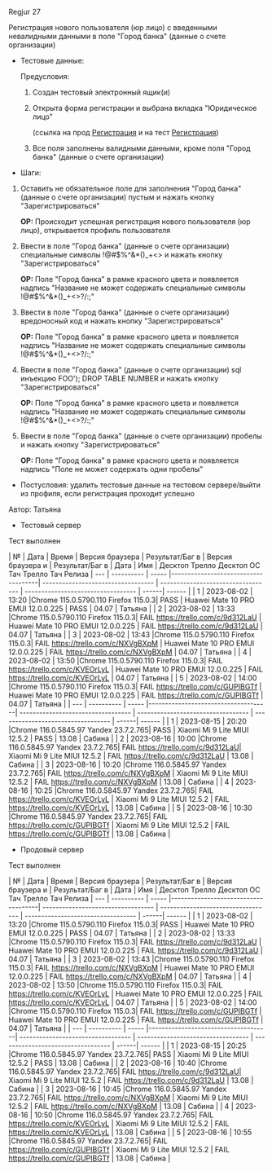 Regjur 27

Регистрация нового пользователя (юр лицо) с введенными невалидными данными в поле "Город банка" (данные о счете организации)

* Тестовые данные: 
  
  Предусловия:
  
  1. Создан тестовый электронный ящик(и)
  
  2. Открыта форма регистрации и выбрана вкладка "Юридическое лицо" 
     
     (ссылка на прод [Регистрация](https://stroyrem-nn.ru/user/register) и на тест [Регистрация](https://test2.stroyrem-nn.ru/user/register))
  
  3. Все поля заполнены валидными данными, кроме поля "Город банка" (данные о счете организации)

* Шаги:
1. Оставить не обязательное поле для заполнения "Город банка" (данные о счете организации) пустым и нажать кнопку "Зарегистрироваться"
   
   **ОР:** Происходит успешная регистрация нового пользователя (юр лицо), открывается профиль пользователя

2. Ввести в поле "Город банка" (данные о счете организации) специальные символы !@#$%^&*()_+<> и нажать кнопку "Зарегистрироваться"
   
   **ОР:** Поле "Город банка" в рамке красного цвета и появляется надпись "Название не может содержать специальные символы !@#$%^&*()_+<>?/:;"

3. Ввести в поле "Город банка" (данные о счете организации) вредоносный код <script>alert(“I hacked this!”)</script> и нажать кнопку "Зарегистрироваться"
   
   **ОР:** Поле "Город банка" в рамке красного цвета и появляется надпись "Название не может содержать специальные символы !@#$%^&*()_+<>?/:;"

4. Ввести в поле "Город банка" (данные о счете организации) sql инъекцию FOO'); DROP TABLE NUMBER и нажать кнопку "Зарегистрироваться"
   
   **ОР:** Поле "Город банка" в рамке красного цвета и появляется надпись "Название не может содержать специальные символы !@#$%^&*()_+<>?/:;"

5. Ввести в поле "Город банка" (данные о счете организации) пробелы и нажать кнопку "Зарегистрироваться"
   
   **ОР:** Поле "Город банка" в рамке красного цвета и появляется надпись "Поле не может содержать одни пробелы"
* Постусловия: удалить тестовые данные на тестовом сервере/выйти из профиля, если регистрация проходит успешно

Автор: Татьяна

* Тестовый сервер 

Тест выполнен

|  №  | Дата       | Время |           Версия браузера           |        Результат/Баг в            |             Версия браузера и       |           Результат/Баг в          |  Дата  |  Имя   |
								          Десктоп		                   Трелло Десктоп		                        ОС Тач			                  Трелло Тач	          Релиза
| --- | ---------- | ----- |-------------------------------------| ---------------------------------- | ---------------------------------- | ---------------------------------- | ------| ------  |
| 1   | 2023-08-02 | 13:20 |Chrome 115.0.5790.110 Firefox 115.0.3| PASS      						  | Huawei Mate 10 PRO EMUI 12.0.0.225 | PASS      						    | 04.07 | Татьяна |
| 2   | 2023-08-02 | 13:33 |Chrome 115.0.5790.110 Firefox 115.0.3| FAIL https://trello.com/c/9d312LaU | Huawei Mate 10 PRO EMUI 12.0.0.225 | FAIL https://trello.com/c/9d312LaU | 04.07 | Татьяна |
| 3   | 2023-08-02 | 13:43 |Chrome 115.0.5790.110 Firefox 115.0.3| FAIL https://trello.com/c/NXVgBXpM | Huawei Mate 10 PRO EMUI 12.0.0.225 | FAIL https://trello.com/c/NXVgBXpM | 04.07 | Татьяна |
| 4   | 2023-08-02 | 13:50 |Chrome 115.0.5790.110 Firefox 115.0.3| FAIL https://trello.com/c/KVEOrLyL | Huawei Mate 10 PRO EMUI 12.0.0.225 | FAIL https://trello.com/c/KVEOrLyL | 04.07 | Татьяна |
| 5   | 2023-08-02 | 14:00 |Chrome 115.0.5790.110 Firefox 115.0.3| FAIL https://trello.com/c/GUPIBGTf | Huawei Mate 10 PRO EMUI 12.0.0.225 | FAIL https://trello.com/c/GUPIBGTf | 04.07 | Татьяна |
| --- | ---------- | ----- |-------------------------------------| ---------------------------------- | ---------------------------------- | ---------------------------------- | ------| ------  |
| 1   | 2023-08-15 | 20:20 |Chrome 116.0.5845.97 Yandex 23.7.2.765| PASS      						  | Xiaomi Mi 9 Lite MIUI 12.5.2       | PASS      						    | 13.08 | Сабина  |
| 2   | 2023-08-16 | 10:00 |Chrome 116.0.5845.97 Yandex 23.7.2.765| FAIL https://trello.com/c/9d312LaU| Xiaomi Mi 9 Lite MIUI 12.5.2       | FAIL https://trello.com/c/9d312LaU | 13.08 | Сабина  |
| 3   | 2023-08-16 | 10:20 |Chrome 116.0.5845.97 Yandex 23.7.2.765| FAIL https://trello.com/c/NXVgBXpM | Xiaomi Mi 9 Lite MIUI 12.5.2      | FAIL https://trello.com/c/NXVgBXpM | 13.08 | Сабина |
| 4   | 2023-08-16 | 10:25 |Chrome 116.0.5845.97 Yandex 23.7.2.765| FAIL https://trello.com/c/KVEOrLyL | Xiaomi Mi 9 Lite MIUI 12.5.2      | FAIL https://trello.com/c/KVEOrLyL | 13.08 | Сабина |
| 5   | 2023-08-16 | 10:30 |Chrome 116.0.5845.97 Yandex 23.7.2.765| FAIL https://trello.com/c/GUPIBGTf | Xiaomi Mi 9 Lite MIUI 12.5.2      | FAIL https://trello.com/c/GUPIBGTf | 13.08 | Сабина |

* Продовый сервер

Тест выполнен

|  №  | Дата       | Время |           Версия браузера           |        Результат/Баг в            |             Версия браузера и       |           Результат/Баг в          |  Дата  |  Имя   |
								          Десктоп		                   Трелло Десктоп		                        ОС Тач			                  Трелло Тач	          Релиза
| --- | ---------- | ----- |-------------------------------------| ---------------------------------- | ---------------------------------- | ---------------------------------- | ------| ------  |
| 1   | 2023-08-02 | 13:20 |Chrome 115.0.5790.110 Firefox 115.0.3| PASS      						  | Huawei Mate 10 PRO EMUI 12.0.0.225 | PASS      						    | 04.07 | Татьяна |
| 2   | 2023-08-02 | 13:33 |Chrome 115.0.5790.110 Firefox 115.0.3| FAIL https://trello.com/c/9d312LaU | Huawei Mate 10 PRO EMUI 12.0.0.225 | FAIL https://trello.com/c/9d312LaU | 04.07 | Татьяна |
| 3   | 2023-08-02 | 13:43 |Chrome 115.0.5790.110 Firefox 115.0.3| FAIL https://trello.com/c/NXVgBXpM | Huawei Mate 10 PRO EMUI 12.0.0.225 | FAIL https://trello.com/c/NXVgBXpM | 04.07 | Татьяна |
| 4   | 2023-08-02 | 13:50 |Chrome 115.0.5790.110 Firefox 115.0.3| FAIL https://trello.com/c/KVEOrLyL | Huawei Mate 10 PRO EMUI 12.0.0.225 | FAIL https://trello.com/c/KVEOrLyL | 04.07 | Татьяна |
| 5   | 2023-08-02 | 14:00 |Chrome 115.0.5790.110 Firefox 115.0.3| FAIL https://trello.com/c/GUPIBGTf | Huawei Mate 10 PRO EMUI 12.0.0.225 | FAIL https://trello.com/c/GUPIBGTf | 04.07 | Татьяна |
| --- | ---------- | ----- |-------------------------------------| ---------------------------------- | ---------------------------------- | ---------------------------------- | ------| ------  |
| 1   | 2023-08-15 | 20:25 |Chrome 116.0.5845.97 Yandex 23.7.2.765| PASS      						  | Xiaomi Mi 9 Lite MIUI 12.5.2       | PASS      						    | 13.08 | Сабина  |
| 2   | 2023-08-16 | 10:40 |Chrome 116.0.5845.97 Yandex 23.7.2.765| FAIL https://trello.com/c/9d312LaU| Xiaomi Mi 9 Lite MIUI 12.5.2       | FAIL https://trello.com/c/9d312LaU | 13.08 | Сабина  |
| 3   | 2023-08-16 | 10:45 |Chrome 116.0.5845.97 Yandex 23.7.2.765| FAIL https://trello.com/c/NXVgBXpM | Xiaomi Mi 9 Lite MIUI 12.5.2      | FAIL https://trello.com/c/NXVgBXpM | 13.08 | Сабина |
| 4   | 2023-08-16 | 10:50 |Chrome 116.0.5845.97 Yandex 23.7.2.765| FAIL https://trello.com/c/KVEOrLyL | Xiaomi Mi 9 Lite MIUI 12.5.2      | FAIL https://trello.com/c/KVEOrLyL | 13.08 | Сабина |
| 5   | 2023-08-16 | 10:55 |Chrome 116.0.5845.97 Yandex 23.7.2.765| FAIL https://trello.com/c/GUPIBGTf | Xiaomi Mi 9 Lite MIUI 12.5.2      | FAIL https://trello.com/c/GUPIBGTf | 13.08 | Сабина |
